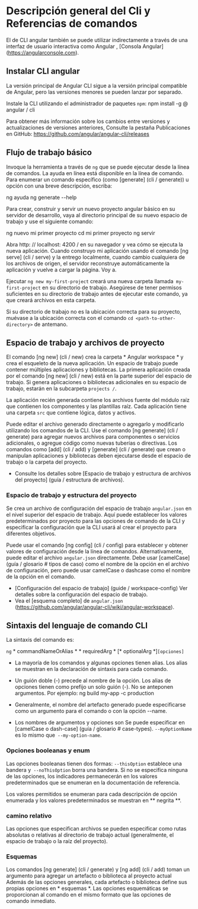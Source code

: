 # Descripción general del Cli y Referencias de comandos

El de CLI angular también se puede utilizar indirectamente a través de una interfaz de usuario interactiva como Angular , [Consola Angular] (https://angularconsole.com).

## Instalar CLI angular

La versión principal de Angular CLI sigue a la versión principal compatible de Angular, pero las versiones menores se pueden lanzar por separado.

Instale la CLI utilizando el administrador de paquetes `npm`:
<code-example language = "bash">
npm install -g @ angular / cli
</code-example>

Para obtener más información sobre los cambios entre versiones y actualizaciones de versiones anteriores, 
Consulte la pestaña Publicaciones en GitHub: https://github.com/angular/angular-cli/releases

## Flujo de trabajo básico

Invoque la herramienta a través de `ng` que se puede ejecutar desde la línea de comandos.
La ayuda en línea está disponible en la línea de comando.
Para enumerar un comando específico (como [generate] (cli / generate)) u opción con una breve descripción, escriba:

<code-example language = "bash">
ng ayuda
ng generate --help
</code-example>

Para crear, construir y servir un nuevo proyecto angular básico en su servidor de desarrollo, vaya al directorio principal de su nuevo espacio de trabajo y use el siguiente comando:

<code-example language = "bash">
ng nuevo mi primer proyecto
cd mi primer proyecto
ng servir
</code-example>

Abra http: // localhost: 4200 / en su navegador y vea cómo se ejecuta la nueva aplicación.
Cuando construyo mi aplicación usando el comando [ng serve] (cli / serve) y la entrego localmente, cuando cambio cualquiera de los archivos de origen, el servidor reconstruye automáticamente la aplicación y vuelve a cargar la página. Voy a.

<div class = "alert es útil">

Ejecutar `ng new my-first-project` creará una nueva carpeta llamada` my-first-project` en su directorio de trabajo. Asegúrese de tener permisos suficientes en su directorio de trabajo antes de ejecutar este comando, ya que creará archivos en esta carpeta.

Si su directorio de trabajo no es la ubicación correcta para su proyecto, muévase a la ubicación correcta con el comando `cd <path-to-other-directory>` de antemano.

</div>

## Espacio de trabajo y archivos de proyecto

El comando [ng new] (cli / new) crea la carpeta * Angular workspace * y crea el esqueleto de la nueva aplicación.
Un espacio de trabajo puede contener múltiples aplicaciones y bibliotecas.
La primera aplicación creada por el comando [ng new] (cli / new) está en la parte superior del espacio de trabajo.
Si genera aplicaciones o bibliotecas adicionales en su espacio de trabajo, estarán en la subcarpeta `projects /`.

La aplicación recién generada contiene los archivos fuente del módulo raíz que contienen los componentes y las plantillas raíz.
Cada aplicación tiene una carpeta `src` que contiene lógica, datos y activos.

Puede editar el archivo generado directamente o agregarlo y modificarlo utilizando los comandos de la CLI.
Use el comando [ng generate] (cli / generate) para agregar nuevos archivos para componentes o servicios adicionales, o agregue código como nuevas tuberías o directivas.
Los comandos como [add] (cli / add) y [generate] (cli / generate) que crean o manipulan aplicaciones y bibliotecas deben ejecutarse desde el espacio de trabajo o la carpeta del proyecto.

* Consulte los detalles sobre [Espacio de trabajo y estructura de archivos del proyecto] (guía / estructura de archivos).

### Espacio de trabajo y estructura del proyecto

Se crea un archivo de configuración del espacio de trabajo `angular.json` en el nivel superior del espacio de trabajo.
Aquí puede establecer los valores predeterminados por proyecto para las opciones de comando de la CLI y especificar la configuración que la CLI usará al crear el proyecto para diferentes objetivos.

Puede usar el comando [ng config] (cli / config) para establecer y obtener valores de configuración desde la línea de comandos. Alternativamente, puede editar el archivo `angular.json` directamente.
Debe usar [camelCase] ​​(guía / glosario # tipos de caso) como el nombre de la opción en el archivo de configuración, pero puede usar camelCase o dashcase como el nombre de la opción en el comando.

* [Configuración del espacio de trabajo] (guide / workspace-config) Ver detalles sobre la configuración del espacio de trabajo.
* Vea el [esquema completo] de `angular.json` (https://github.com/angular/angular-cli/wiki/angular-workspace).

## Sintaxis del lenguaje de comando CLI

La sintaxis del comando es:

`ng` * commandNameOrAlias ​​* * requiredArg * [* optionalArg *]` [opciones] `

* La mayoría de los comandos y algunas opciones tienen alias. Los alias se muestran en la declaración de sintaxis para cada comando.

* Un guión doble (-) precede al nombre de la opción.
    Los alias de opciones tienen como prefijo un solo guión (-).
    No se anteponen argumentos.
    Por ejemplo:
    <code-example language = "bash">
        ng build my-app -c production
    </code-example>

* Generalmente, el nombre del artefacto generado puede especificarse como un argumento para el comando o con la opción --name.

* Los nombres de argumentos y opciones son
Se puede especificar en [camelCase o dash-case] (guía / glosario # case-types).
`--myOptionName` es lo mismo que` --my-option-name`.

### Opciones booleanas y enum

Las opciones booleanas tienen dos formas: `--thisOption` establece una bandera y` --noThisOption` borra una bandera.
Si no se especifica ninguna de las opciones, los indicadores permanecerán en los valores predeterminados que se enumeran en la documentación de referencia.

Los valores permitidos se enumeran para cada descripción de opción enumerada y los valores predeterminados se muestran en ** negrita **.

### camino relativo

Las opciones que especifican archivos se pueden especificar como rutas absolutas o relativas al directorio de trabajo actual (generalmente, el espacio de trabajo o la raíz del proyecto).

### Esquemas

Los comandos [ng generate] (cli / generate) y [ng add] (cli / add) toman un argumento para agregar un artefacto o biblioteca al proyecto actual
Además de las opciones generales, cada artefacto o biblioteca define sus propias opciones en * esquemas *.
Las opciones esquemáticas se proporcionan al comando en el mismo formato que las opciones de comando inmediato.